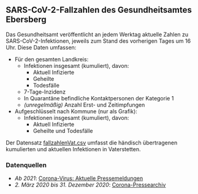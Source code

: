 ## SARS-CoV-2-Fallzahlen des Gesundheitsamtes Ebersberg

Das Gesundheitsamt veröffentlicht an jedem Werktag aktuelle Zahlen zu SARS-CoV-2-Infektionen, jeweils zum Stand des vorherigen Tages um 16 Uhr. Diese Daten umfassen:

* Für den gesamten Landkreis:
  * Infektionen insgesamt (kumuliert), davon:
    * Aktuell Infizierte
    * Geheilte
    * Todesfälle
  * 7-Tage-Inzidenz
  * In Quarantäne befindliche Kontaktpersonen der Kategorie 1
  * *(unregelmäßig)* Anzahl Erst- und Zeitimpfungen
* Aufgeschlüsselt nach Kommune (nur als Grafik):
  * Infektionen insgesamt (kumuliert), davon:
    * Aktuell Infizierte
    * Geheilte und Todesfälle

Der Datensatz [fallzahlenVat.csv](./fallzahlenVat.csv) umfasst die händisch übertragenen kumulierten und aktuellen Infektionen in Vaterstetten.

### Datenquellen

* *Ab 2021*: [Corona-Virus: Aktuelle Pressemeldungen](https://lra-ebe.de/aktuelles/aktuelle-meldungen/corona-virus-aktuelle-pressemeldungen-0121/)
* *2. März 2020 bis 31. Dezember 2020*: [Corona-Pressearchiv](https://lra-ebe.de/aktuelles/informationen-zum-corona-virus/corona-pressearchiv/)
